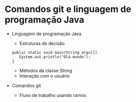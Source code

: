 # Comandos git e linguagem de programação Java

*  Linguagem de programação Java 

    - Estruturas de decisão
    ```
    public static void main(String args[])
       System.out.println("Olá mundo");
    }
    ```
    
    - Métodos da classe String
    - Interação com o usuário

* Comandos git

    - Fluxo de trabalho usando ramos
